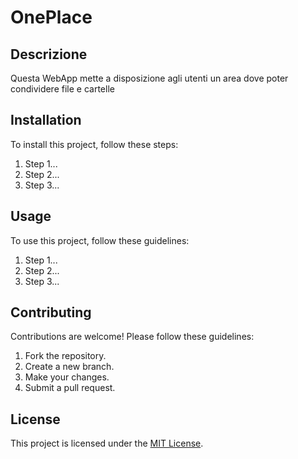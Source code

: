 # OnePlace

## Descrizione

Questa WebApp mette a disposizione agli utenti un area dove poter condividere file e cartelle

## Installation

To install this project, follow these steps:

1. Step 1...
2. Step 2...
3. Step 3...

## Usage

To use this project, follow these guidelines:

1. Step 1...
2. Step 2...
3. Step 3...

## Contributing

Contributions are welcome! Please follow these guidelines:

1. Fork the repository.
2. Create a new branch.
3. Make your changes.
4. Submit a pull request.

## License

This project is licensed under the [MIT License](LICENSE).

